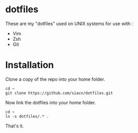 # dotfiles
These are my "dotfiles" used on UNIX systems for use with :
* Vim
* Zsh
* Git

# Installation

Clone a copy of the repo into your home folder.

```
cd ~
git clone https://github.com/siacn/dotfiles.git
```

Now link the dotfiles into your home folder.

```
cd ~
ln -s dotfiles/.* .
```

That's it.
